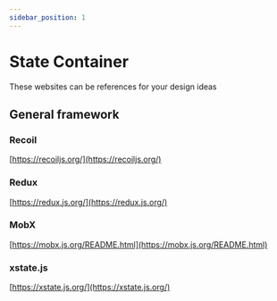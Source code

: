 ```yaml
---
sidebar_position: 1
---
```


# State Container 

These websites can be references for your design ideas 

## General framework

### Recoil
[https://recoiljs.org/](https://recoiljs.org/)

### Redux
[https://redux.js.org/](https://redux.js.org/)

### MobX
[https://mobx.js.org/README.html](https://mobx.js.org/README.html)

### xstate.js
[https://xstate.js.org/](https://xstate.js.org/)